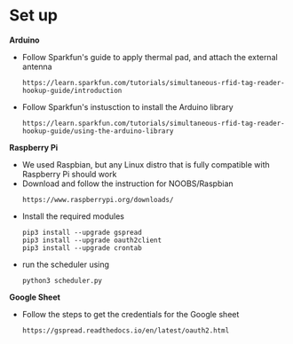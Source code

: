 # Set up

**Arduino**
- Follow Sparkfun's guide to apply thermal pad, and attach the external antenna
    ```
    https://learn.sparkfun.com/tutorials/simultaneous-rfid-tag-reader-hookup-guide/introduction
    ```
- Follow Sparkfun's instusction to install the Arduino library
    ```
    https://learn.sparkfun.com/tutorials/simultaneous-rfid-tag-reader-hookup-guide/using-the-arduino-library
    ```

**Raspberry Pi**
- We used Raspbian, but any Linux distro that is fully compatible with Raspberry Pi should work
- Download and follow the instruction for NOOBS/Raspbian
    ```
    https://www.raspberrypi.org/downloads/
    ```
- Install the required modules
    ```
    pip3 install --upgrade gspread
    pip3 install --upgrade oauth2client
    pip3 install --upgrade crontab
    ```
- run the scheduler using
    ```
    python3 scheduler.py
    ```

**Google Sheet**
- Follow the steps to get the credentials for the Google sheet
    ```
    https://gspread.readthedocs.io/en/latest/oauth2.html
    ```
